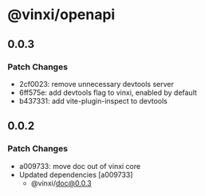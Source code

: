 # @vinxi/openapi

## 0.0.3

### Patch Changes

- 2cf0023: remove unnecessary devtools server
- 6ff575e: add devtools flag to vinxi, enabled by default
- b437331: add vite-plugin-inspect to devtools

## 0.0.2

### Patch Changes

- a009733: move doc out of vinxi core
- Updated dependencies [a009733]
  - @vinxi/doc@0.0.3
